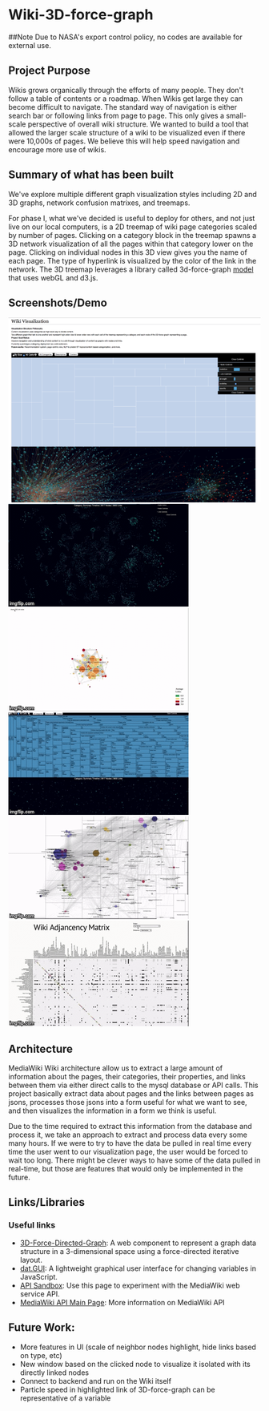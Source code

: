 # Wiki-3D-force-graph

##Note
Due to NASA's export control policy, no codes are available for external use.

## Project Purpose
Wikis grows organically through the efforts of many people. They don't follow a table of contents or a roadmap. When Wikis get large they can become difficult to navigate. The standard way of navigation is either search bar or following links from page to page. This only gives a small-scale perspective of overall wiki structure. We wanted to build a tool that allowed the larger scale structure of a wiki to be visualized even if there were 10,000s of pages. We believe this will help speed navigation and encourage more use of wikis.

## Summary of what has been built

We've explore multiple different graph visualization styles including 2D and 3D graphs, network confusion matrixes, and treemaps.

For phase I, what we've decided is useful to deploy for others, and not just live on our local computers, is a 2D treemap of wiki page categories scaled by number of pages. Clicking on a category block in the treemap spawns a 3D network visualization of all the pages within that category lower on the page. Clicking on individual nodes in this 3D view gives you the name of each page. The type of hyperlink is visualized by the color of the link in the network. The 3D treemap leverages a library called 3d-force-graph [model](https://github.com/vasturiano/3d-force-graph) that uses webGL and d3.js.

## Screenshots/Demo
![Wiki Extension Deployed](images/WikiExtension.png)
![3D-Force-Graph of a Single Wiki Category](images/force(1).gif)
![2D-Force-Graph of the Wiki](images/force(2).gif)
![Treemap for Navigation](images/force(3).gif)
![Treemap Clustering for 2D-force-graph](images/force(4).gif)
![Matrix Representation of Wiki](images/force(7).gif)

## Architecture
 
MediaWiki Wiki architecture allow us to extract a large amount of information about the pages, their categories, their properties, and links between them via either direct calls to the mysql database or API calls. This project basically extract data about pages and the links between pages as jsons, processes those jsons into a form useful for what we want to see, and then visualizes the information in a form we think is useful.

Due to the time required to extract this information from the database and process it, we take an approach to extract and process data every some many hours. If we were to try to have the data be pulled in real time every time the user went to our visualization page, the user would be forced to wait too long. There might be clever ways to have some of the data pulled in real-time, but those are features that would only be implemented in the future.

  
## Links/Libraries
 
### Useful links
- [3D-Force-Directed-Graph](https://github.com/vasturiano/3d-force-graph): A web component to represent a graph data structure in a 3-dimensional space using a force-directed iterative layout.
- [dat.GUI](https://workshop.chromeexperiments.com/examples/gui/#1--Basic-Usage): A lightweight graphical user interface for changing variables in JavaScript.
- [API Sandbox](https://www.mediawiki.org/wiki/API_sandbox): Use this page to experiment with the MediaWiki web service API.
- [MediaWiki API Main Page](https://www.mediawiki.org/wiki/API:Main_page): More information on MediaWiki API

## Future Work:
- More features in UI (scale of neighbor nodes highlight, hide links based on type, etc)
- New window based on the clicked node to visualize it isolated with its directly linked nodes
- Connect to backend and run on the Wiki itself
- Particle speed in highlighted link of 3D-force-graph can be representative of a variable